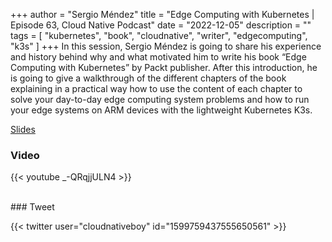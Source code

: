 +++
author = "Sergio Méndez"
title = "Edge Computing with Kubernetes | Episode 63, Cloud Native Podcast"
date = "2022-12-05"
description = ""
tags = [
    "kubernetes",
    "book",
    "cloudnative",
    "writer",
    "edgecomputing",
    "k3s"
]
+++
In this session, Sergio Méndez is going to share his experience and history behind why and what motivated him to write his book “Edge Computing with Kubernetes” by Packt publisher. After this introduction, he is going to give a walkthrough of the different chapters of the book explaining in a practical way how to use the content of each chapter to solve your day-to-day edge computing system problems and how to run your edge systems on ARM devices with the lightweight Kubernetes K3s.

[Slides](https://b.link/EdgeK8sBook)
<!--more-->
### Video

{{< youtube _-QRqjjULN4 >}}

<br>
### Tweet

{{< twitter user="cloudnativeboy" id="1599759437555650561" >}}

<br>